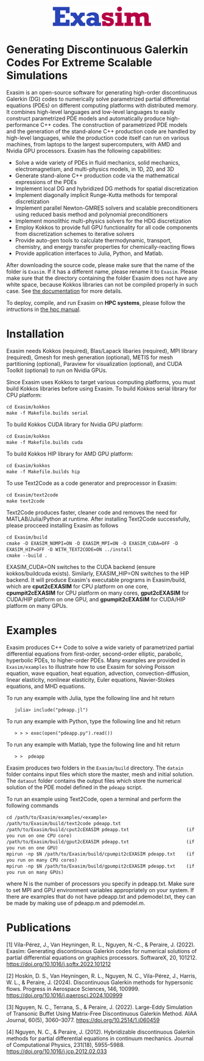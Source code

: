 <p align="center">
<img src="doc/exasimlogosmall.png">
</p>

# Generating Discontinuous Galerkin Codes For Extreme Scalable Simulations
Exasim is an open-source software for generating high-order discontinuous Galerkin (DG) codes to numerically solve parametrized partial differential equations (PDEs) on different computing platforms with distributed memory.  It combines high-level languages and low-level languages to easily construct parametrized PDE models and automatically produce high-performance C++ codes. The construction of parametrized PDE models and the generation of the stand-alone C++ production code are handled by high-level languages, while the production code itself can run on various machines, from laptops to the largest supercomputers, with  AMD and Nvidia GPU processors. Exasim has the following capabilities:

   - Solve a wide variety of PDEs in fluid mechanics, solid mechanics, electromagnetism, and multi-physics models, in 1D, 2D, and 3D
   - Generate stand-alone C++ production code via the mathematical expressions of the PDEs
   - Implement local DG and hybridized DG methods for spatial discretization
   - Implement diagonally implicit Runge-Kutta methods for temporal discretization
   - Implement parallel Newton-GMRES solvers and scalable preconditioners using reduced basis method and polynomial preconditioners
   - Implement monolithic multi-physics solvers for the HDG discretization    
   - Employ Kokkos to provide full GPU functionality for all code components from discretization schemes to iterative solvers
   - Provide auto-gen tools to calculate thermodynamic, transport, chemistry, and energy transfer properties for chemically-reacting flows 
   - Provide application interfaces to Julia, Python, and Matlab. 
   
After downloading the source code, please make sure that the name of the folder is `Exasim`. If it has a different name, please rename it to `Exasim`. Please make sure that the directory containing the folder Exasim does not have any white space, because Kokkos libraries can not be compiled properly in such case. See [the documentation](https://github.com/exapde/Exasim/blob/master/doc/Exasim.pdf) for more details. 

To deploy, compile, and run Exasim on **HPC systems**, please follow the intructions in [the hpc manual](https://github.com/exapde/Exasim/blob/master/install/hpc.txt).

# Installation 

Exasim needs Kokkos (required), Blas/Lapack libaries (required), MPI library (required), Gmesh for mesh generation (optional), METIS for mesh partitioning (optional), Paraview for visualization (optional), and CUDA Toolkit (optional) to run on Nvidia GPUs. 

Since Exasim uses Kokkos to target various computing platforms, you must build Kokkos libraries before using Exasim. To build Kokkos serial library for CPU platform:
```
cd Exasim/kokkos   
make -f Makefile.builds serial 
```

To build Kokkos CUDA library for Nvidia GPU platform:
```
cd Exasim/kokkos
make -f Makefile.builds cuda   
```
To build Kokkos HIP library for AMD GPU platform:
```
cd Exasim/kokkos
make -f Makefile.builds hip   
```

To use Text2Code as a code generator and preprocessor in Exasim:
```
cd Exasim/text2code
make text2code
``` 

Text2Code produces faster, cleaner code and removes the need for MATLAB/Julia/Python at runtime. After installing Text2Code successfully, please procceed installing Exasim as follows
```
cd Exasim/build
cmake -D EXASIM_NOMPI=ON -D EXASIM_MPI=ON -D EXASIM_CUDA=OFF -D EXASIM_HIP=OFF -D WITH_TEXT2CODE=ON ../install 
cmake --build .
``` 

EXASIM_CUDA=ON switches to the CUDA backend (ensure kokkos/buildcuda exists). Similarly, EXASIM_HIP=ON switches to the HIP backend. It will produce Exasim's executable programs in Exasim/build, which are **cput2cEXASIM** for CPU platform on one core, **cpumpit2cEXASIM** for CPU platform on many cores, **gput2cEXASIM** for CUDA/HIP platform on one GPU, and **gpumpit2cEXASIM** for CUDA/HIP platform on many GPUs. 

# Examples

Exasim produces C++ Code to solve a wide variety of parametrized partial differential equations from first-order, second-order elliptic, parabolic, hyperbolic PDEs, to higher-order PDEs. Many examples are provided in `Exasim/examples` to illustrate how to use Exasim for solving Poisson equation, wave equation, heat equation, advection, convection-diffusion, linear elasticity, nonlinear elasticity, Euler equations, Navier-Stokes equations, and MHD equations.   

To run any example with Julia, type the following line and hit return

```
   julia> include("pdeapp.jl")
```

To run any example with Python,  type the following line and hit return

```
   > > > exec(open("pdeapp.py").read())
```

To run any example with Matlab, type the following line and hit return

```
   > >  pdeapp
```

Exasim produces two folders in the `Exasim/build` directory. The `datain` folder contains input files which store the master, mesh and initial solution. The `dataout` folder contains the output files which store the numerical solution of the PDE model defined in the `pdeapp` script.

To run an example using Text2Code, open a terminal and perform the following commands

```
cd /path/to/Exasim/examples/<example>
/path/to/Exasim/build/text2code pdeapp.txt
/path/to/Exasim/build/cput2cEXASIM pdeapp.txt                     (if you run on one CPU core)
/path/to/Exasim/build/gput2cEXASIM pdeapp.txt                     (if you run on one GPU)
mpirun -np $N /path/to/Exasim/build/cpumpit2cEXASIM pdeapp.txt    (if you run on many CPU cores)
mpirun -np $N /path/to/Exasim/build/gpumpit2cEXASIM pdeapp.txt    (if you run on many GPUs) 
```

where N is the number of processors you specify in pdeapp.txt. Make sure to set MPI and GPU environment variables appropriately on your system. If there are examples that do not have pdeapp.txt and pdemodel.txt, they can be made by making use of pdeapp.m and pdemodel.m.

# Publications
[1] Vila-Pérez, J., Van Heyningen, R. L., Nguyen, N.-C., & Peraire, J. (2022). Exasim: Generating discontinuous Galerkin codes for numerical solutions of partial differential equations on graphics processors. SoftwareX, 20, 101212. https://doi.org/10.1016/j.softx.2022.101212

[2] Hoskin, D. S., Van Heyningen, R. L., Nguyen, N. C., Vila-Pérez, J., Harris, W. L., & Peraire, J. (2024). Discontinuous Galerkin methods for hypersonic flows. Progress in Aerospace Sciences, 146, 100999. https://doi.org/10.1016/j.paerosci.2024.100999

[3] Nguyen, N. C., Terrana, S., & Peraire, J. (2022). Large-Eddy Simulation of Transonic Buffet Using Matrix-Free Discontinuous Galerkin Method. AIAA Journal, 60(5), 3060–3077. https://doi.org/10.2514/1.j060459

[4] Nguyen, N. C., & Peraire, J. (2012). Hybridizable discontinuous Galerkin methods for partial differential equations in continuum mechanics. Journal of Computational Physics, 231(18), 5955–5988. https://doi.org/10.1016/j.jcp.2012.02.033
